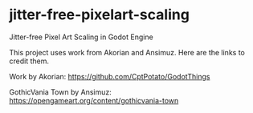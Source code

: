 # jitter-free-pixelart-scaling
Jitter-free Pixel Art Scaling in Godot Engine

This project uses work from Akorian and Ansimuz. Here are the links to credit them.

Work by Akorian: https://github.com/CptPotato/GodotThings

GothicVania Town by Ansimuz: https://opengameart.org/content/gothicvania-town
